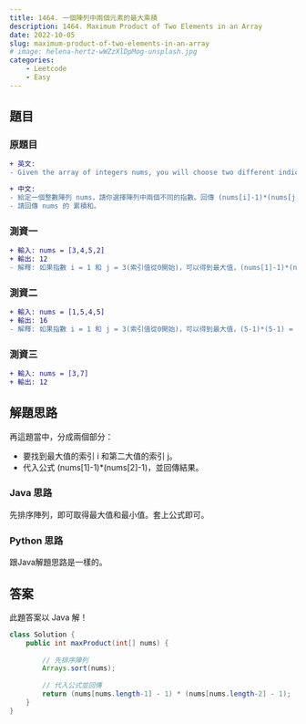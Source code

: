 ```yaml
---
title: 1464. 一個陣列中兩個元素的最大乘積
description: 1464. Maximum Product of Two Elements in an Array
date: 2022-10-05
slug: maximum-product-of-two-elements-in-an-array
# image: helena-hertz-wWZzXlDpMog-unsplash.jpg
categories:
    - Leetcode
    - Easy
---
```


## 題目

### 原題目
```diff
+ 英文:
- Given the array of integers nums, you will choose two different indices i and j of that array. Return the maximum value of (nums[i]-1)*(nums[j]-1).

+ 中文:
- 給定一個整數陣列 nums，請你選擇陣列中兩個不同的指數。回傳 (nums[i]-1)*(nums[j]-1) 的最大值。
- 請回傳 nums 的 累積和。
```

### 測資一

```diff
+ 輸入: nums = [3,4,5,2]
+ 輸出: 12
- 解釋: 如果指數 i = 1 和 j = 3(索引值從0開始)，可以得到最大值，(nums[1]-1)*(nums[2]-1) = (4-1)*(5-1) = 3*4 = 12 。 
```

### 測資二

```diff
+ 輸入: nums = [1,5,4,5]
+ 輸出: 16
- 解釋: 如果指數 i = 1 和 j = 3(索引值從0開始)，可以得到最大值，(5-1)*(5-1) = 16 。
```

### 測資三

```diff
+ 輸入: nums = [3,7]
+ 輸出: 12
```

## 解題思路
再這題當中，分成兩個部分：
- 要找到最大值的索引 i 和第二大值的索引 j。
- 代入公式 (nums[1]-1)*(nums[2]-1)，並回傳結果。

### Java 思路
先排序陣列，即可取得最大值和最小值。套上公式即可。

### Python 思路
跟Java解題思路是一樣的。

## 答案
此題答案以 Java 解！
```java
class Solution {
    public int maxProduct(int[] nums) {
        
        // 先排序陣列
        Arrays.sort(nums);
        
        // 代入公式並回傳
        return (nums[nums.length-1] - 1) * (nums[nums.length-2] - 1);
    }
}
```
<!-- > 思念是最暖的憂傷像一雙翅膀  
> 讓我停不了飛不遠在過往遊蕩  
> 不告而別的你 就算為了我著想  
> 這麼沉痛的呵護 我怎麼能翱翔
> 
> *[最暖的憂傷 - 田馥甄](https://www.youtube.com/watch?v=3aypp_YlBzI)* -->